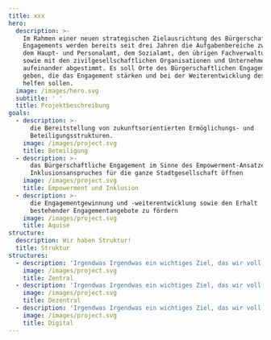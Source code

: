 ```yaml
---
title: xxx
hero:
  description: >-
    Im Rahmen einer neuen strategischen Zielausrichtung des Bürgerschaftlichen
    Engagements werden bereits seit drei Jahren die Aufgabenbereiche zwischen
    dem Haupt- und Personalamt, dem Sozialamt, den übrigen Fachverwaltungen
    sowie mit den zivilgesellschaftlichen Organisationen und Unternehmen enger
    aufeinander abgestimmt. Es soll Orte des Bürgerschaftlichen Engagements
    geben, die das Engagement stärken und bei der Weiterentwicklung desselben
    helfen sollen.
  image: /images/hero.svg
  subtitle: ' '
  title: Projektbeschreibung
goals:
  - description: >-
      die Bereitstellung von zukunftsorientierten Ermöglichungs- und
      Beteiligungsstrukturen.
    image: /images/project.svg
    title: Beteiligung
  - description: >-
      das Bürgerschaftliche Engagement im Sinne des Empowerment-Ansatzes und des
      Inklusionsanspruches für die ganze Stadtgesellschaft öffnen
    image: /images/project.svg
    title: Empowerment und Inklusion
  - description: >-
      die Engagementgewinnung und -weiterentwicklung sowie den Erhalt
      bestehender Engagementangebote zu fördern
    image: /images/project.svg
    title: Aquise
structure:
  description: Wir haben Struktur!
  title: Struktur
structures:
  - description: 'Irgendwas Irgendwas ein wichtiges Ziel, das wir voll zielführend finden.'
    image: /images/project.svg
    title: Zentral
  - description: 'Irgendwas Irgendwas ein wichtiges Ziel, das wir voll zielführend finden.'
    image: /images/project.svg
    title: Dezentral
  - description: 'Irgendwas Irgendwas ein wichtiges Ziel, das wir voll zielführend finden.'
    image: /images/project.svg
    title: Digital
---
```

<ProjectPage />
